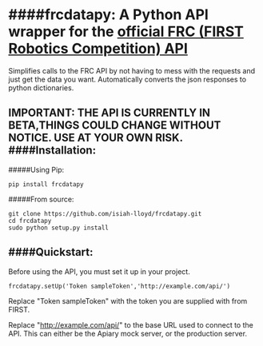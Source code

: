 ####frcdatapy: A Python API wrapper for the [official FRC (FIRST Robotics Competition) API](http://docs.frceventsprelim.apiary.io/) 
====

Simplifies calls to the FRC API by not having to mess with the requests and just get the data you want. Automatically converts the json responses to python dictionaries.

**IMPORTANT: THE API IS CURRENTLY IN BETA,THINGS COULD CHANGE WITHOUT NOTICE. USE AT YOUR OWN RISK.**
####Installation:
---
#####Using Pip:

`pip install frcdatapy`

#####From source:

```
git clone https://github.com/isiah-lloyd/frcdatapy.git
cd frcdatapy
sudo python setup.py install
```

####Quickstart:
---
Before using the API, you must set it up in your project. 

`frcdatapy.setUp('Token sampleToken','http://example.com/api/')`

Replace "Token sampleToken" with the token you are supplied with from FIRST. 

Replace "http://example.com/api/" to the base URL used to connect to the API. This can either be the Apiary mock server, or the production server.

